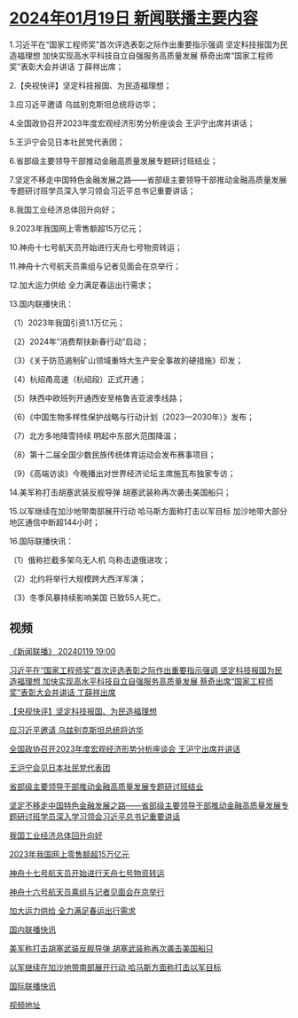 # [2024年01月19日 新闻联播主要内容](https://tv.cctv.com/lm/xwlb/day/20240119.shtml)

1.习近平在“国家工程师奖”首次评选表彰之际作出重要指示强调 坚定科技报国为民造福理想 加快实现高水平科技自立自强服务高质量发展 蔡奇出席“国家工程师奖”表彰大会并讲话 丁薛祥出席；

2.【央视快评】坚定科技报国、为民造福理想；

3.应习近平邀请 乌兹别克斯坦总统将访华；

4.全国政协召开2023年度宏观经济形势分析座谈会 王沪宁出席并讲话；

5.王沪宁会见日本社民党代表团；

6.省部级主要领导干部推动金融高质量发展专题研讨班结业；

7.坚定不移走中国特色金融发展之路——省部级主要领导干部推动金融高质量发展专题研讨班学员深入学习领会习近平总书记重要讲话；

8.我国工业经济总体回升向好；

9.2023年我国网上零售额超15万亿元；

10.神舟十七号航天员开始进行天舟七号物资转运；

11.神舟十六号航天员乘组与记者见面会在京举行；

12.加大运力供给 全力满足春运出行需求；

13.国内联播快讯：

（1）2023年我国引资1.1万亿元；

（2）2024年“消费帮扶新春行动”启动；

（3）《关于防范遏制矿山领域重特大生产安全事故的硬措施》印发；

（4）杭绍甬高速（杭绍段）正式开通；

（5）陕西中欧班列开通西安至格鲁吉亚波季线路；

（6）《中国生物多样性保护战略与行动计划（2023—2030年）》发布；

（7）北方多地降雪持续 明起中东部大范围降温；

（8）第十二届全国少数民族传统体育运动会发布赛事项目；

（9）《高端访谈》今晚播出对世界经济论坛主席施瓦布独家专访；

14.美军称打击胡塞武装反舰导弹 胡塞武装称再次袭击美国船只；

15.以军继续在加沙地带南部展开行动 哈马斯方面称打击以军目标 加沙地带大部分地区通信中断超144小时；

16.国际联播快讯：

（1）俄称拦截多架乌无人机 乌称击退俄进攻；

（2）北约将举行大规模跨大西洋军演；

（3）冬季风暴持续影响美国 已致55人死亡。

## 视频

[《新闻联播》 20240119 19:00](https://tv.cctv.com/2024/01/19/VIDE9Jg4NAnbeMHUjZg7SbNj240119.shtml)

[习近平在“国家工程师奖”首次评选表彰之际作出重要指示强调 坚定科技报国为民造福理想 加快实现高水平科技自立自强服务高质量发展 蔡奇出席“国家工程师奖”表彰大会并讲话 丁薛祥出席](https://tv.cctv.com/2024/01/19/VIDELJKc16G32jT3cgVyHChN240119.shtml)

[【央视快评】坚定科技报国、为民造福理想](https://tv.cctv.com/2024/01/19/VIDEQY4MY15Dbjpmuf68VJPH240119.shtml)

[应习近平邀请 乌兹别克斯坦总统将访华](https://tv.cctv.com/2024/01/19/VIDEnW856TfHIecWPilAzv4L240119.shtml)

[全国政协召开2023年度宏观经济形势分析座谈会 王沪宁出席并讲话](https://tv.cctv.com/2024/01/19/VIDEMFEZ5p0cSb6GGGgjfxyr240119.shtml)

[王沪宁会见日本社民党代表团](https://tv.cctv.com/2024/01/19/VIDEB6eJY963GScMTU7JIewR240119.shtml)

[省部级主要领导干部推动金融高质量发展专题研讨班结业](https://tv.cctv.com/2024/01/19/VIDEbdBrDGoG0GtoohdDMpAj240119.shtml)

[坚定不移走中国特色金融发展之路——省部级主要领导干部推动金融高质量发展专题研讨班学员深入学习领会习近平总书记重要讲话](https://tv.cctv.com/2024/01/19/VIDERrc6fM8uCaKIoBemD79Y240119.shtml)

[我国工业经济总体回升向好](https://tv.cctv.com/2024/01/19/VIDEcoJbFOdTRNyKgRjhwZXY240119.shtml)

[2023年我国网上零售额超15万亿元](https://tv.cctv.com/2024/01/19/VIDE5PmEr6MBcDXX6UsSVqnT240119.shtml)

[神舟十七号航天员开始进行天舟七号物资转运](https://tv.cctv.com/2024/01/19/VIDEfOnJRmuSXhvtCD7M2E36240119.shtml)

[神舟十六号航天员乘组与记者见面会在京举行](https://tv.cctv.com/2024/01/19/VIDE0TLVZZ90UQCgCgDLog6y240119.shtml)

[加大运力供给 全力满足春运出行需求](https://tv.cctv.com/2024/01/19/VIDEUveSA8GqTjsQW5VQJgoE240119.shtml)

[国内联播快讯](https://tv.cctv.com/2024/01/19/VIDEpT8PkEqQYUD4HZUvq4DT240119.shtml)

[美军称打击胡塞武装反舰导弹 胡塞武装称再次袭击美国船只](https://tv.cctv.com/2024/01/19/VIDEcCRstKjD0HZJWrQL1Ei5240119.shtml)

[以军继续在加沙地带南部展开行动 哈马斯方面称打击以军目标](https://tv.cctv.com/2024/01/19/VIDE7XGRqrX0rFrlPC16I5R1240119.shtml)

[国际联播快讯](https://tv.cctv.com/2024/01/19/VIDExVW50vibPqROhgpFl9tt240119.shtml)

[视频地址](https://tv.cctv.com/lm/xwlb/day/20240119.shtml) 

